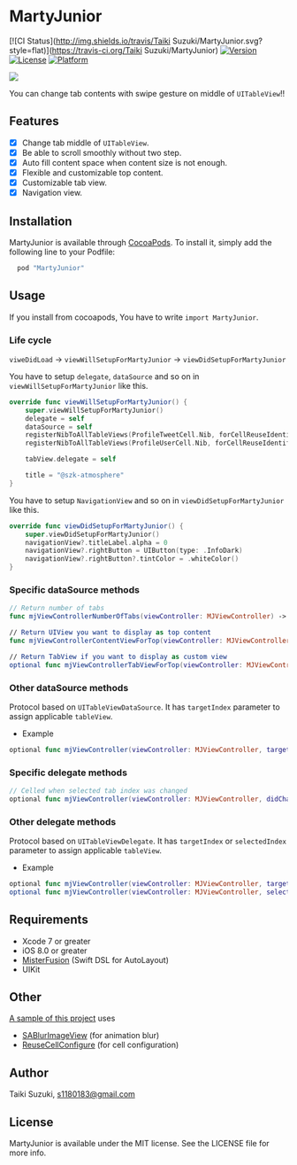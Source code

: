# MartyJunior

[![CI Status](http://img.shields.io/travis/Taiki Suzuki/MartyJunior.svg?style=flat)](https://travis-ci.org/Taiki Suzuki/MartyJunior)
[![Version](https://img.shields.io/cocoapods/v/MartyJunior.svg?style=flat)](http://cocoapods.org/pods/MartyJunior)
[![License](https://img.shields.io/cocoapods/l/MartyJunior.svg?style=flat)](http://cocoapods.org/pods/MartyJunior)
[![Platform](https://img.shields.io/cocoapods/p/MartyJunior.svg?style=flat)](http://cocoapods.org/pods/MartyJunior)

![](./Images/sample.gif)


You can change tab contents with swipe gesture on middle of `UITableView`!!

## Features

- [x] Change tab middle of `UITableView`.
- [x] Be able to scroll smoothly without two step.
- [x] Auto fill content space when content size is not enough.
- [x] Flexible and customizable top content.
- [x] Customizable tab view.
- [x] Navigation view.

## Installation

MartyJunior is available through [CocoaPods](http://cocoapods.org). To install
it, simply add the following line to your Podfile:

```ruby
  pod "MartyJunior"
```

## Usage

If you install from cocoapods, You have to write `import MartyJunior`.

### Life cycle

`viweDidLoad` -> `viewWillSetupForMartyJunior` -> `viewDidSetupForMartyJunior`

You have to setup `delegate`, `dataSource` and so on in `viewWillSetupForMartyJunior` like this.

```swift
override func viewWillSetupForMartyJunior() {
    super.viewWillSetupForMartyJunior()
    delegate = self
    dataSource = self
    registerNibToAllTableViews(ProfileTweetCell.Nib, forCellReuseIdentifier: ProfileTweetCell.ReuseIdentifier)
    registerNibToAllTableViews(ProfileUserCell.Nib, forCellReuseIdentifier: ProfileUserCell.ReuseIdentifier)

    tabView.delegate = self

    title = "@szk-atmosphere"
}
```

You have to setup `NavigationView` and so on in `viewDidSetupForMartyJunior` like this.

```swift
override func viewDidSetupForMartyJunior() {
    super.viewDidSetupForMartyJunior()
    navigationView?.titleLabel.alpha = 0
    navigationView?.rightButton = UIButton(type: .InfoDark)
    navigationView?.rightButton?.tintColor = .whiteColor()
}
```

### Specific dataSource methods

```swift
// Return number of tabs
func mjViewControllerNumberOfTabs(viewController: MJViewController) -> Int

// Return UIView you want to display as top content
func mjViewControllerContentViewForTop(viewController: MJViewController) -> UIView

// Return TabView if you want to display as custom view
optional func mjViewControllerTabViewForTop(viewController: MJViewController) -> UIView
```

### Other dataSource methods

Protocol based on `UITableViewDataSource`. It has `targetIndex` parameter to assign applicable `tableView`.

- Example
```swift
optional func mjViewController(viewController: MJViewController, targetIndex: Int, numberOfSectionsInTableView tableView: UITableView) -> Int
```

### Specific delegate methods

```swift
// Celled when selected tab index was changed
optional func mjViewController(viewController: MJViewController, didChangeSelectedIndex selectedIndex: Int)
```

### Other delegate methods

Protocol based on `UITableViewDelegate`. It has `targetIndex` or `selectedIndex` parameter to assign applicable `tableView`.

- Example
```swift
optional func mjViewController(viewController: MJViewController, targetIndex: Int, tableView: UITableView, didSelectRowAtIndexPath indexPath: NSIndexPath)
optional func mjViewController(viewController: MJViewController, selectedIndex: Int, scrollViewDidScroll scrollView: UIScrollView)
```

## Requirements
- Xcode 7 or greater
- iOS 8.0 or greater
- [MisterFusion](https://github.com/szk-atmosphere/MisterFusion) (Swift DSL for AutoLayout)
- UIKit

## Other

[A sample of this project](./MartyJuniorSample) uses

- [SABlurImageView](https://github.com/szk-atmosphere/SABlurImageView) (for animation blur)
- [ReuseCellConfigure](https://github.com/szk-atmosphere/ReuseCellConfigure) (for cell configuration)

## Author

Taiki Suzuki, s1180183@gmail.com

## License

MartyJunior is available under the MIT license. See the LICENSE file for more info.
